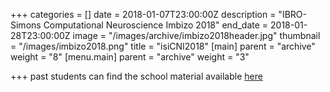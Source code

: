 +++
categories = []
date = 2018-01-07T23:00:00Z
description = "IBRO-Simons Computational Neuroscience Imbizo 2018"
end_date = 2018-01-28T23:00:00Z
image = "/images/archive/imbizo2018header.jpg"
thumbnail = "/images/imbizo2018.png"
title = "isiCNI2018"
[main]
parent = "archive"
weight = "8"
[menu.main]
parent = "archive"
weight = "3"

+++
past students can find the school material available [here](http://isicni.gatsby.ucl.ac.uk/2018 "2018 material")